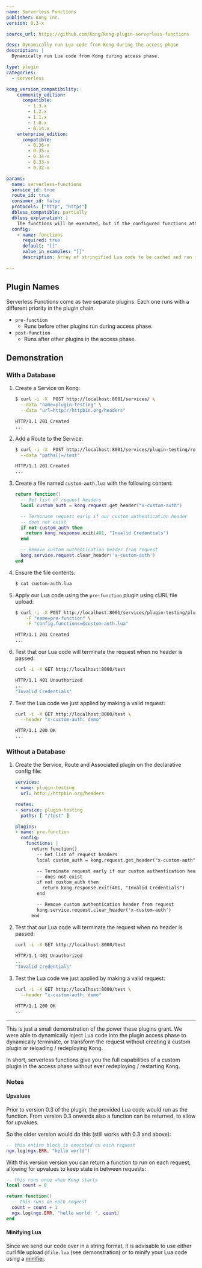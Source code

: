 ```yaml
---
name: Serverless Functions
publisher: Kong Inc.
version: 0.3-x

source_url: https://github.com/Kong/kong-plugin-serverless-functions

desc: Dynamically run Lua code from Kong during the access phase
description: |
  Dynamically run Lua code from Kong during access phase.

type: plugin
categories:
  - serverless

kong_version_compatibility:
    community_edition:
      compatible:
        - 1.3.x
        - 1.2.x
        - 1.1.x
        - 1.0.x
        - 0.14.x
    enterprise_edition:
      compatible:
        - 0.36-x
        - 0.35-x
        - 0.34-x
        - 0.33-x
        - 0.32-x

params:
  name: serverless-functions
  service_id: true
  route_id: true
  consumer_id: false
  protocols: ["http", "https"]
  dbless_compatible: partially
  dbless_explanation: |
    The functions will be executed, but if the configured functions attempt to write to the database, the writes will fail.
  config:
    - name: functions
      required: true
      default: "[]"
      value_in_examples: "[]"
      description: Array of stringified Lua code to be cached and run in sequence during access phase.

---
```


## Plugin Names

Serverless Functions come as two separate plugins. Each one runs with a
different priority in the plugin chain.

- `pre-function`
  - Runs before other plugins run during access phase.
- `post-function`
  - Runs after other plugins in the access phase.

## Demonstration

### With a Database

1. Create a Service on Kong:

    ```bash
    $ curl -i -X  POST http://localhost:8001/services/ \
      --data "name=plugin-testing" \
      --data "url=http://httpbin.org/headers"

    HTTP/1.1 201 Created
    ...
    ```

2. Add a Route to the Service:

    ```bash
    $ curl -i -X  POST http://localhost:8001/services/plugin-testing/routes \
      --data "paths[]=/test"

    HTTP/1.1 201 Created
    ...
    ```

1. Create a file named `custom-auth.lua` with the following content:

    ```lua
    return function()
      -- Get list of request headers
      local custom_auth = kong.request.get_header("x-custom-auth")

      -- Terminate request early if our custom authentication header
      -- does not exist
      if not custom_auth then
        return kong.response.exit(401, "Invalid Credentials")
      end

      -- Remove custom authentication header from request
      kong.service.request.clear_header('x-custom-auth')
    end
    ```

4. Ensure the file contents:

    ```bash
    $ cat custom-auth.lua
    ```

5. Apply our Lua code using the `pre-function` plugin using cURL file upload:

    ```bash
    $ curl -i -X POST http://localhost:8001/services/plugin-testing/plugins \
        -F "name=pre-function" \
        -F "config.functions=@custom-auth.lua"

    HTTP/1.1 201 Created
    ...
    ```

6. Test that our Lua code will terminate the request when no header is passed:

    ```bash
    curl -i -X GET http://localhost:8000/test

    HTTP/1.1 401 Unauthorized
    ...
    "Invalid Credentials"
    ```

7. Test the Lua code we just applied by making a valid request:

    ```bash
    curl -i -X GET http://localhost:8000/test \
      --header "x-custom-auth: demo"

    HTTP/1.1 200 OK
    ...
    ```

### Without a Database

1. Create the Service, Route and Associated plugin on the declarative config file:

    ``` yaml
    services:
    - name: plugin-testing
      url: http://httpbin.org/headers

    routes:
    - service: plugin-testing
      paths: [ "/test" ]

    plugins:
    - name: pre-function
      config:
        functions: |
          return function()
            -- Get list of request headers
            local custom_auth = kong.request.get_header("x-custom-auth")

            -- Terminate request early if our custom authentication header
            -- does not exist
            if not custom_auth then
              return kong.response.exit(401, "Invalid Credentials")
            end

            -- Remove custom authentication header from request
            kong.service.request.clear_header('x-custom-auth')
          end
    ```

2. Test that our Lua code will terminate the request when no header is passed:

    ```bash
    curl -i -X GET http://localhost:8000/test

    HTTP/1.1 401 Unauthorized
    ...
    "Invalid Credentials"
    ```

3. Test the Lua code we just applied by making a valid request:

    ```bash
    curl -i -X GET http://localhost:8000/test \
      --header "x-custom-auth: demo"

    HTTP/1.1 200 OK
    ...
    ```
----

This is just a small demonstration of the power these plugins grant. We were
able to dynamically inject Lua code into the plugin access phase to dynamically
terminate, or transform the request without creating a custom plugin or
reloading / redeploying Kong.

In short, serverless functions give you the full capabilities of a custom plugin
in the access phase without ever redeploying / restarting Kong.


### Notes

#### Upvalues

Prior to version 0.3 of the plugin, the provided Lua code would run as the
function. From version 0.3 onwards also a function can be returned, to allow
for upvalues.

So the older version would do this (still works with 0.3 and above):

```lua
-- this entire block is executed on each request
ngx.log(ngx.ERR, "hello world")
```

With this version version you can return a function to run on each request,
allowing for upvalues to keep state in between requests:

```lua
-- this runs once when Kong starts
local count = 0

return function()
  -- this runs on each request
  count = count + 1
  ngx.log(ngx.ERR, "hello world: ", count)
end
```

#### Minifying Lua

Since we send our code over in a string format, it is advisable to use either
curl file upload `@file.lua` (see demonstration) or to minify your Lua code
using a [minifier][lua-minifier].


[service-url]: https://getkong.org/docs/latest/admin-api/#service-object
[lua-minifier]: https://mothereff.in/lua-minifier
